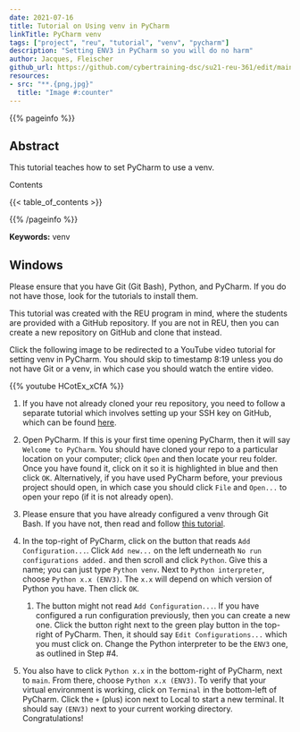 ```yaml
---
date: 2021-07-16
title: Tutorial on Using venv in PyCharm
linkTitle: PyCharm venv
tags: ["project", "reu", "tutorial", "venv", "pycharm"]
description: "Setting ENV3 in PyCharm so you will do no harm"
author: Jacques, Fleischer
github_url: https://github.com/cybertraining-dsc/su21-reu-361/edit/main/tutorials/pycharm/pycharm-venv.md
resources:
- src: "**.{png,jpg}"
  title: "Image #:counter"
---
```



{{% pageinfo %}}

## Abstract

This tutorial teaches how to set PyCharm to use a venv.

Contents

{{< table_of_contents >}}

{{% /pageinfo %}}

**Keywords:** venv


## Windows

Please ensure that you have Git (Git Bash), Python, and PyCharm. If you do not have those, look for the tutorials to install them.

This tutorial was created with the REU program in mind, where the students are provided with a GitHub repository. If you are not in REU, then you can create a new repository on GitHub and clone that instead.

Click the following image to be redirected to a YouTube video tutorial for setting venv in PyCharm. You should skip to timestamp 8:19 unless you do not have Git or a venv, in which case you should watch the entire video.

{{% youtube HCotEx_xCfA %}}

1. If you have not already cloned your reu repository, you need to follow a separate tutorial which involves setting up your SSH key on GitHub, which can be found [here](https://github.com/cybertraining-dsc/su21-reu-361/blob/main/tutorials/github/ssh.md).

2. Open PyCharm. If this is your first time opening PyCharm, then it will say `Welcome to PyCharm`. You should have cloned your repo to a particular location on your computer; click `Open` and then locate your reu folder. Once you have found it, click on it so it is highlighted in blue and then click `OK`. Alternatively, if you have used PyCharm before, your previous project should open, in which case you should click `File` and `Open...` to open your repo (if it is not already open).
    
3. Please ensure that you have already configured a venv through Git Bash. If you have not, then read and follow [this tutorial](https://github.com/cybertraining-dsc/su21-reu-361/blob/main/tutorials/python/venv.md).
    
4. In the top-right of PyCharm, click on the button that reads `Add Configuration...`. Click `Add new...` on the left underneath `No run configurations added.` and then scroll and click `Python`. Give this a name; you can just type `Python venv`. Next to `Python interpreter`, choose `Python x.x (ENV3)`. The `x.x` will depend on which version of Python you have. Then click `OK`.
   1. The button might not read `Add Configuration...`. If you have configured a run configuration previously, then you can create a new one. Click the button right next to the green play button in the top-right of PyCharm. Then, it should say `Edit Configurations...` which you must click on. Change the Python interpreter to be the `ENV3` one, as outlined in Step #4.

5. You also have to click `Python x.x` in the bottom-right of PyCharm, next to `main`. From there, choose `Python x.x (ENV3)`. To verify that your virtual environment is working, click on `Terminal` in the bottom-left of PyCharm. Click the `+` (plus) icon next to Local to start a new terminal. It should say `(ENV3)` next to your current working directory. Congratulations!
